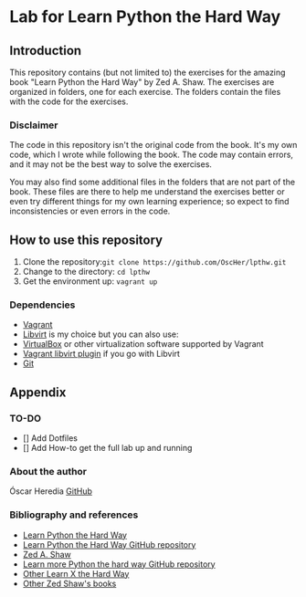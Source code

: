 # Lab for Learn Python the Hard Way

## Introduction
This repository contains (but not limited to) the exercises for the amazing book "Learn Python the Hard Way" by Zed A. Shaw. The exercises are organized in folders, one for each exercise. The folders contain the files with the code for the exercises.

### Disclaimer
The code in this repository isn't the original code from the book. It's my own code,
which I wrote while following the book. The code may contain errors, and it may not be the best way to solve the exercises.

You may also find some additional files in the folders that are not part of the book.
These files are there to help me understand the exercises better or even try different things for my own learning 
experience; so expect to find inconsistencies or even errors in the code.

## How to use this repository
1. Clone the repository:`git clone https://github.com/OscHer/lpthw.git`
2. Change to the directory: `cd lpthw`
3. Get the environment up: `vagrant up`

### Dependencies
- [Vagrant](https://www.vagrantup.com/)
- [Libvirt](https://libvirt.org/) is my choice but you can also use:
- [VirtualBox](https://www.virtualbox.org/) or other virtualization software supported by Vagrant
- [Vagrant libvirt plugin](https://vagrant-libvirt.github.io/vagrant-libvirt/installation.html) if you go with Libvirt
- [Git](https://git-scm.com/)

## Appendix
### TO-DO
- [] Add Dotfiles
- [] Add How-to get the full lab up and running

### About the author
Óscar Heredia
[GitHub](https://github.com/oscher)
### Bibliography and references
* [Learn Python the Hard Way](https://learnpythonthehardway.org/book/)
* [Learn Python the Hard Way GitHub repository](https://github.com/zedshaw/learn-python3-thw-code)
* [Zed A. Shaw](https://zedshaw.com/)
* [Learn more Python the hard way GitHub repository](https://github.com/zedshaw/learn-more-python-the-hard-way-solutions)
* [Other Learn X the Hard Way](https://learncodethehardway.org/)
* [Other Zed Shaw's books](https://www.informit.com/imprint/series_detail.aspx?ser=3511331)
